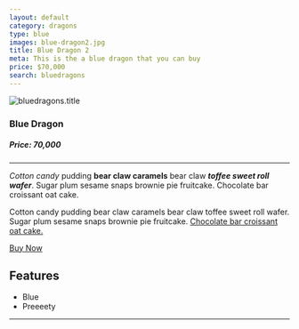 ```yaml
---
layout: default
category: dragons
type: blue
images: blue-dragon2.jpg
title: Blue Dragon 2
meta: This is the a blue dragon that you can buy
price: $70,000
search: bluedragons
---
```


<img class="img-flex individual" src="{{site.baseurl}}/images/blue-dragon2.jpg" alt="bluedragons.title">

### Blue Dragon
##### Price: 70,000

---

*Cotton candy* pudding **bear claw caramels** bear claw ***toffee sweet roll wafer***. Sugar plum sesame snaps brownie pie fruitcake. Chocolate bar croissant oat cake.

Cotton candy pudding bear claw caramels bear claw toffee sweet roll wafer. Sugar plum sesame snaps brownie pie fruitcake. [Chocolate bar croissant oat cake.]()

<a class="btn2" href="{{site.baseurl}}/cart/"> Buy Now</a>

## Features

- Blue
- Preeeety

<hr>
